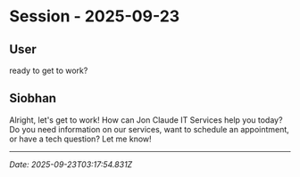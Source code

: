 # Session - 2025-09-23

## User
ready to get to work?

## Siobhan
Alright, let's get to work! How can Jon Claude IT Services help you today? Do you need information on our services, want to schedule an appointment, or have a tech question? Let me know!


---
*Date: 2025-09-23T03:17:54.831Z*